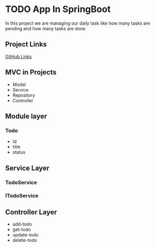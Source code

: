 # TODO App In SpringBoot

In this project we are managing our daily task like how many tasks are pending and how many tasks are done


## Project Links

[GitHub Links](https://github.com/Faisalali549/FS-08-SpringBoot/tree/master/todo)

## MVC in Projects

* Model
* Service
* Repository
* Controller

## Module layer
### Todo
* Id
* title
* status

## Service Layer
### TodoService
### ITodoService

## Controller Layer
* add-todo
* get-todo
* update-todo
* delete-todo